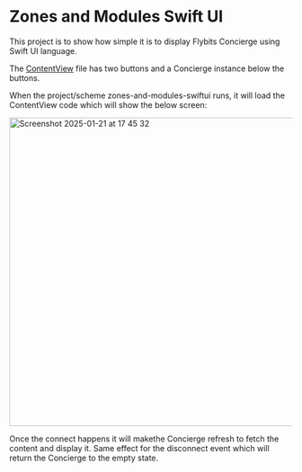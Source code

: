 # Zones and Modules Swift UI

This project is to show how simple it is to display Flybits Concierge using Swift UI language.

The [ContentView](ContentView.swift) file has two buttons and a Concierge instance below the buttons.

When the project/scheme zones-and-modules-swiftui runs, it will load the ContentView code which will show the below screen:

<img width="549" alt="Screenshot 2025-01-21 at 17 45 32" src="https://github.com/user-attachments/assets/41526cf9-5cf1-4266-ae2a-ff63e22b1c49" />

Once the connect happens it will makethe Concierge refresh to fetch the content and display it.
Same effect for the disconnect event which will return the Concierge to the empty state.
